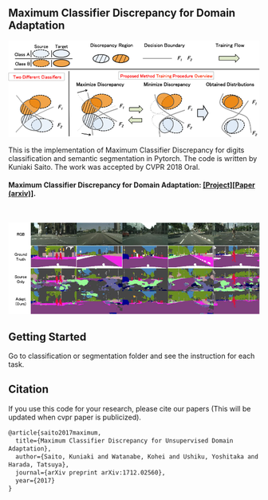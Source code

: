 ## Maximum Classifier Discrepancy for Domain Adaptation

![](docs/overview.png)
<br>

This is the implementation of Maximum Classifier Discrepancy for digits classification and semantic segmentation in Pytorch.
The code is written by Kuniaki Saito. The work was accepted by CVPR 2018 Oral.

#### Maximum Classifier Discrepancy for Domain Adaptation: [[Project]](https://mil-tokyo.github.io/MCD_DA/)[[Paper (arxiv)]](https://arxiv.org/abs/1712.02560).
<br>

![](docs/result_seg.png)


## Getting Started
Go to classification or segmentation folder and see the instruction for each task.
## Citation
If you use this code for your research, please cite our papers (This will be updated when cvpr paper is publicized).
```
@article{saito2017maximum,
  title={Maximum Classifier Discrepancy for Unsupervised Domain Adaptation},
  author={Saito, Kuniaki and Watanabe, Kohei and Ushiku, Yoshitaka and Harada, Tatsuya},
  journal={arXiv preprint arXiv:1712.02560},
  year={2017}
}
```
